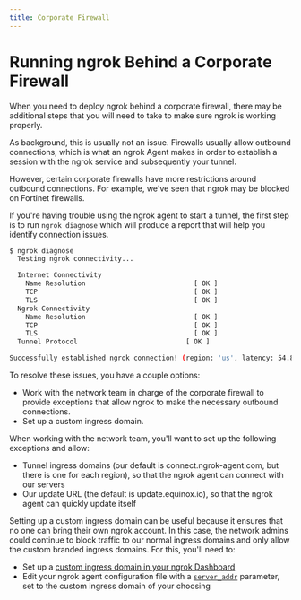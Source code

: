 ```yaml
---
title: Corporate Firewall
---
```


# Running ngrok Behind a Corporate Firewall

When you need to deploy ngrok behind a corporate firewall, there may be additional steps that you will need to take to make sure ngrok is working properly.

As background, this is usually not an issue. Firewalls usually allow outbound connections, which is what an ngrok Agent makes in order to establish a session with the ngrok service and subsequently your tunnel.

However, certain corporate firewalls have more restrictions around outbound connections. For example, we've seen that ngrok may be blocked on Fortinet firewalls.

If you're having trouble using the ngrok agent to start a tunnel, the first step is to run `ngrok diagnose` which will produce a report that will help you identify connection issues.

```sh
$ ngrok diagnose
  Testing ngrok connectivity...

  Internet Connectivity
    Name Resolution                           [ OK ]
    TCP                                       [ OK ]
    TLS                                       [ OK ]
  Ngrok Connectivity
    Name Resolution                           [ OK ]
    TCP                                       [ OK ]
    TLS                                       [ OK ]
  Tunnel Protocol                           [ OK ]

Successfully established ngrok connection! (region: 'us', latency: 54.895145ms)
```

To resolve these issues, you have a couple options:

- Work with the network team in charge of the corporate firewall to provide exceptions that allow ngrok to make the necessary outbound connections.
- Set up a custom ingress domain.

When working with the network team, you'll want to set up the following exceptions and allow:

- Tunnel ingress domains (our default is connect.ngrok-agent.com, but there is one for each region), so that the ngrok agent can connect with our servers
- Our update URL (the default is update.equinox.io), so that the ngrok agent can quickly update itself

Setting up a custom ingress domain can be useful because it ensures that no one can bring their own ngrok account. In this case, the network admins could continue to block traffic to our normal ingress domains and only allow the custom branded ingress domains. For this, you'll need to:

- Set up a [custom ingress domain in your ngrok Dashboard](https://dashboard.ngrok.com/tunnels/ingress)
- Edit your ngrok agent configuration file with a [`server_addr`](/agent/config/#server_addr) parameter, set to the custom ingress domain of your choosing
